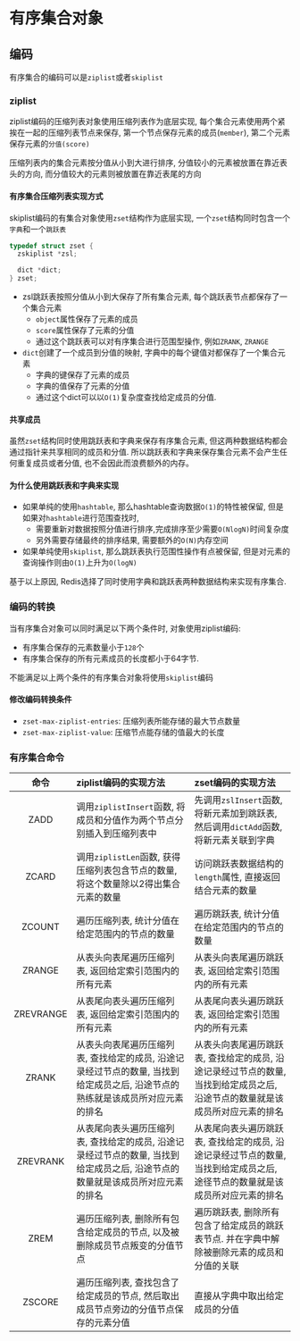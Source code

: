 # 有序集合对象

## 编码
有序集合的编码可以是`ziplist`或者`skiplist`

### ziplist
ziplist编码的压缩列表对象使用压缩列表作为底层实现, 每个集合元素使用两个紧挨在一起的压缩列表节点来保存, 第一个节点保存元素的成员(`member`), 第二个元素保存元素的`分值(score)`

压缩列表内的集合元素按分值从小到大进行排序, 分值较小的元素被放置在靠近表头的方向, 而分值较大的元素则被放置在靠近表尾的方向

#### 有序集合压缩列表实现方式
skiplist编码的有集合对象使用`zset`结构作为底层实现, 一个`zset`结构同时包含一个`字典`和一个`跳跃表`

```c
typedef struct zset {
  zskiplist *zsl;

  dict *dict;
} zset;
```

- zsl跳跃表按照分值从小到大保存了所有集合元素, 每个跳跃表节点都保存了一个集合元素
  - `object`属性保存了元素的成员
  - `score`属性保存了元素的分值
  - 通过这个跳跃表可以对有序集合进行范围型操作, 例如`ZRANK`, `ZRANGE`
- `dict`创建了一个成员到分值的映射, 字典中的每个键值对都保存了一个集合元素
  - 字典的键保存了元素的成员
  - 字典的值保存了元素的分值
  - 通过这个dict可以以`O(1)`复杂度查找给定成员的分值.

#### 共享成员
虽然`zset`结构同时使用跳跃表和字典来保存有序集合元素, 但这两种数据结构都会通过指针来共享相同的成员和分值. 所以跳跃表和字典来保存集合元素不会产生任何重复成员或者分值, 也不会因此而浪费额外的内存。

#### 为什么使用跳跃表和字典来实现
- 如果单纯的使用`hashtable`, 那么hashtable查询数据`O(1)`的特性被保留, 但是如果对`hashtable`进行范围查找时,
  - 需要重新对数据按照分值进行排序,完成排序至少需要`O(NlogN)`时间复杂度
  - 另外需要存储最终的排序结果, 需要额外的`O(N)`内存空间
- 如果单纯使用`skiplist`, 那么跳跃表执行范围性操作有点被保留, 但是对元素的查询操作则由`O(1)`上升为`O(logN)`

基于以上原因, Redis选择了同时使用字典和跳跃表两种数据结构来实现有序集合.

### 编码的转换
当有序集合对象可以同时满足以下两个条件时, 对象使用ziplist编码:
- 有序集合保存的元素数量小于`128`个
- 有序集合保存的所有元素成员的长度都小于64字节.

不能满足以上两个条件的有序集合对象将使用`skiplist`编码

#### 修改编码转换条件
- `zset-max-ziplist-entries`: 压缩列表所能存储的最大节点数量
- `zset-max-ziplist-value`: 压缩节点能存储的值最大的长度

### 有序集合命令
|命令|ziplist编码的实现方法|zset编码的实现方法|
|:----:|:-------|:------|
|ZADD   |调用`ziplistInsert`函数, 将成员和分值作为两个节点分别插入到压缩列表中   |先调用`zslInsert`函数, 将新元素加到跳跃表, 然后调用`dictAdd`函数, 将新元素关联到字典   |
|ZCARD   |调用`ziplistLen`函数, 获得压缩列表包含节点的数量, 将这个数量除以2得出集合元素的数量   |访问跳跃表数据结构的`length`属性, 直接返回结合元素的数量   |
|ZCOUNT   |遍历压缩列表, 统计分值在给定范围内的节点的数量   |遍历跳跃表, 统计分值在给定范围内的节点的数量   |
|ZRANGE   |从表头向表尾遍历压缩列表, 返回给定索引范围内的所有元素   |从表头向表尾遍历跳跃表, 返回给定索引范围内的所有元素   |
|ZREVRANGE   |从表尾向表头遍历压缩列表, 返回给定索引范围内的所有元素   |从表尾向表头遍历跳跃表, 返回给定索引范围内的所有元素   |
|ZRANK   |从表头向表尾遍历压缩列表, 查找给定的成员, 沿途记录经过节点的数量, 当找到给定成员之后, 沿途节点的熟练就是该成员所对应元素的排名   |从表头向表尾遍历跳跃表, 查找给定的成员, 沿途记录经过节点的数量, 当找到给定成员之后, 沿途节点的数量就是该成员所对应元素的排名   |
|ZREVRANK   |从表尾向表头遍历压缩列表, 查找给定的成员, 沿途记录经过节点的数量, 当找到给定成员之后, 沿途节点的数量就是该成员所对应元素的排名   |从表尾向表头遍历跳跃表, 查找给定的成员, 沿途记录经过节点的数量, 当找到给定成员之后, 途径节点的数量就是该成员所对应元素的排名   |
|ZREM   |遍历压缩列表, 删除所有包含给定成员的节点, 以及被删除成员节点叛变的分值节点   |遍历跳跃表, 删除所有包含了给定成员的跳跃表节点. 并在字典中解除被删除元素的成员和分值的关联   |
|ZSCORE   |遍历压缩列表, 查找包含了给定成员的节点, 然后取出成员节点旁边的分值节点保存的元素分值   |直接从字典中取出给定成员的分值   |
